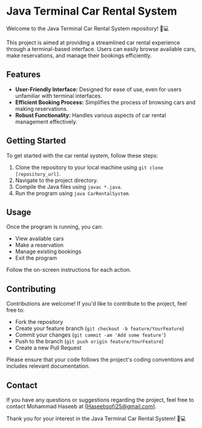 # Java Terminal Car Rental System

Welcome to the Java Terminal Car Rental System repository! 🚗💻

This project is aimed at providing a streamlined car rental experience through a terminal-based interface. Users can easily browse available cars, make reservations, and manage their bookings efficiently.

## Features
- **User-Friendly Interface:** Designed for ease of use, even for users unfamiliar with terminal interfaces.
- **Efficient Booking Process:** Simplifies the process of browsing cars and making reservations.
- **Robust Functionality:** Handles various aspects of car rental management effectively.

## Getting Started
To get started with the car rental system, follow these steps:
1. Clone the repository to your local machine using `git clone [repository_url]`.
2. Navigate to the project directory.
3. Compile the Java files using `javac *.java`.
4. Run the program using `java CarRentalSystem`.

## Usage
Once the program is running, you can:
- View available cars
- Make a reservation
- Manage existing bookings
- Exit the program

Follow the on-screen instructions for each action.

## Contributing
Contributions are welcome! If you'd like to contribute to the project, feel free to:
- Fork the repository
- Create your feature branch (`git checkout -b feature/YourFeature`)
- Commit your changes (`git commit -am 'Add some feature'`)
- Push to the branch (`git push origin feature/YourFeature`)
- Create a new Pull Request

Please ensure that your code follows the project's coding conventions and includes relevant documentation.


## Contact
If you have any questions or suggestions regarding the project, feel free to contact Mohammad Haseeb at [Haseebsofi25@gmail.com].

Thank you for your interest in the Java Terminal Car Rental System! 🚗💻
